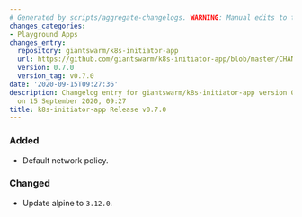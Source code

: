 ```yaml
---
# Generated by scripts/aggregate-changelogs. WARNING: Manual edits to this files will be overwritten.
changes_categories:
- Playground Apps
changes_entry:
  repository: giantswarm/k8s-initiator-app
  url: https://github.com/giantswarm/k8s-initiator-app/blob/master/CHANGELOG.md#070---2020-09-15
  version: 0.7.0
  version_tag: v0.7.0
date: '2020-09-15T09:27:36'
description: Changelog entry for giantswarm/k8s-initiator-app version 0.7.0, published
  on 15 September 2020, 09:27
title: k8s-initiator-app Release v0.7.0
---
```


### Added
- Default network policy.
### Changed
- Update alpine to `3.12.0`.
